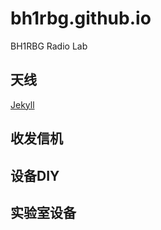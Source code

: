 # bh1rbg.github.io
BH1RBG Radio Lab

## 天线

[Jekyll](attenna/anttena_i.md)


## 收发信机

## 设备DIY

## 实验室设备

